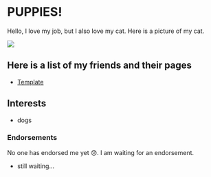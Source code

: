 # PUPPIES!

Hello, I love my job, but I also love my cat. Here is a picture of my cat.

![](/https://media.giphy.com/media/rD8R00QOKwfxC/giphy.gif)

## Here is a list of my friends and their pages

* [Template](/data-fellowship-git/template)

## Interests

* dogs

### Endorsements

No one has endorsed me yet 😞. I am waiting for an endorsement.

* still waiting...
